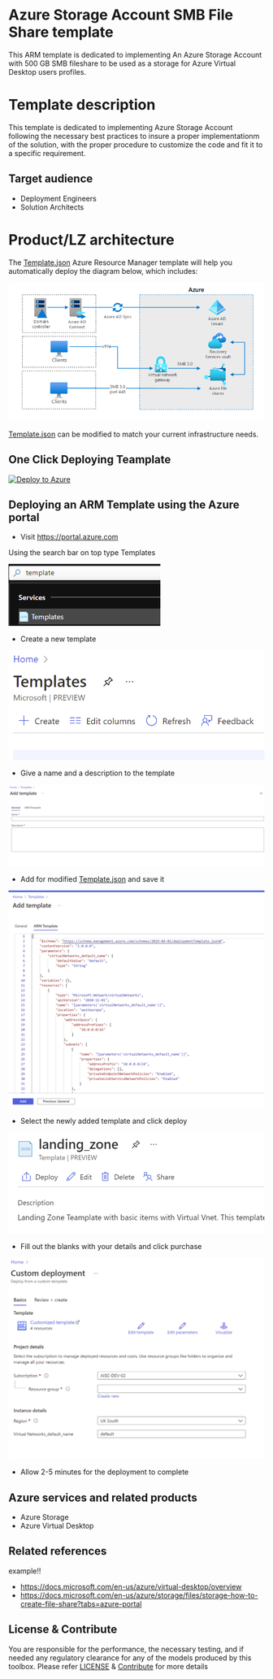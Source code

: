 # Azure Storage Account SMB File Share template 

This ARM template is dedicated to implementing An Azure Storage Account with 500 GB SMB fileshare to be used as a storage for Azure Virtual Desktop users profiles. 

# Template description

This template is dedicated to implementing Azure Storage Account following the necessary best practices to insure a proper implementationm of the solution, with the proper procedure to customize the code and fit it to a specific requirement.

## Target audience

- Deployment Engineers
- Solution Architects

# Product/LZ architecture

The [Template.json](https://github.com/phonto1/Moe-Storage/blob/master/Deployment%20Scripts/Azure%20Storage/AzureStorageDeploy.json) Azure Resource Manager template will help you automatically deploy the diagram below, which includes:


![alt image](https://github.com/phonto1/Moe-Storage/blob/master/Images/azure-file-share.png)

[Template.json](https://github.com/phonto1/Moe-Storage/blob/master/Deployment%20Scripts/Azure%20Storage/AzureStorageDeploy.json) can be modified to match your current infrastructure needs.

## One Click Deploying Teamplate
<!-- Powershell command for Translating Git URL for template.json
    $url = "https://raw.githubusercontent.com/git-pranayshah/template/master/template.json"
    [uri]::EscapeDataString($url)
    >> uri = https%3A%2F%2Fraw.githubusercontent.com%2Fgit-pranayshah%2Ftemplate%2Fmaster%2Ftemplate.json

Base URL: https://portal.azure.com/#create/Microsoft.Template/uri
Final URL: <Base URL>/<uri>
-->
[![Deploy to Azure](https://aka.ms/deploytoazurebutton)](https://portal.azure.com/#create/Microsoft.Template/uri/https%3A%2F%2Fraw.githubusercontent.com%2Fgit-pranayshah%2Ftemplate%2Fmaster%2Ftemplate.json)


## Deploying an ARM Template using the Azure portal

- Visit https://portal.azure.com

Using the search bar on top type Templates

![alt image](https://github.com/git-pranayshah/template/blob/master/images/Search.png)

- Create a new template

![alt image](https://github.com/git-pranayshah/template/blob/master/images/create.png)

- Give a name and a description to the template

![alt image](https://github.com/git-pranayshah/template/blob/master/images/Name%20and%20Description.png)

- Add for modified [Template.json](https://github.com/phonto1/Moe-Storage/blob/master/Deployment%20Scripts/Azure%20Storage/AzureStorageDeploy.json) and save it

![alt image](https://github.com/git-pranayshah/template/blob/master/images/add%20code.png)

- Select the newly added template and click deploy

![alt image](https://github.com/git-pranayshah/template/blob/master/images/Select%20and%20deploy%20template.png)

- Fill out the blanks with your details and click purchase

![alt image](https://github.com/git-pranayshah/template/blob/master/images/Fill%20out%20the%20details%20and%20purchase.png)

- Allow 2-5 minutes for the deployment to complete

## Azure services and related products


- Azure Storage
- Azure Virtual Desktop

## Related references
example!!
- https://docs.microsoft.com/en-us/azure/virtual-desktop/overview
- https://docs.microsoft.com/en-us/azure/storage/files/storage-how-to-create-file-share?tabs=azure-portal



## License & Contribute

You are responsible for the performance, the necessary testing, and if needed any regulatory clearance for any of the models produced by this toolbox.
Please refer [LICENSE](LICENSE) &  [Contribute](https://github.com/git-pranayshah/AnalysisService/blob/master/Contribute.md) for more details


